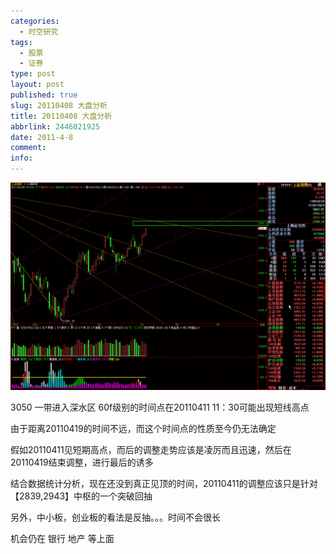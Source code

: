 ```yaml
---
categories:
  - 时空研究
tags:
  - 股票
  - 证券
type: post
layout: post
published: true
slug: 20110408 大盘分析
title: 20110408 大盘分析
abbrlink: 2446021925
date: 2011-4-8
comment:
info:
---
```

![20110408-0](/images/20110408-0.gif)

3050 一带进入深水区
60f级别的时间点在20110411 11：30可能出现短线高点

由于距离20110419的时间不远，而这个时间点的性质至今仍无法确定

假如20110411见短期高点，而后的调整走势应该是凌厉而且迅速，然后在20110419结束调整，进行最后的诱多

结合数据统计分析，现在还没到真正见顶的时间，20110411的调整应该只是针对【2839,2943】中枢的一个突破回抽

另外，中小板，创业板的看法是反抽。。。时间不会很长

机会仍在 银行 地产 等上面